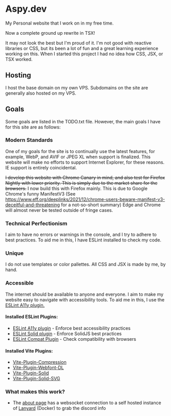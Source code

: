 # Aspy.dev

My Personal website that I work on in my free time.

Now a complete ground up rewrite in TSX!

It may not look the best but I'm proud of it. I'm not good with reactive libraries or CSS, but its been a lot of fun and a great learning experience working on this. When I started this project I had no idea how CSS, JSX, or TSX worked.

## Hosting

I host the base domain on my own VPS. Subdomains on the site are generally also hosted on my VPS.

## Goals

Some goals are listed in the TODO.txt file.
However, the main goals I have for this site are as follows:

### Modern Standards

One of my goals for the site is to continually use the latest features, for example, WebP, and AVIF or JPEG XL when support is finalized. This website will make no efforts to support Internet Explorer, for these reasons. IE support is entirely coincidental.

~~I develop this website with Chrome Canary in mind, and also test for Firefox Nightly with lower priority. This is simply due to the market share for the browsers.~~
I now build this with Firefox mainly. This is due to Google Chrome's funny ManifestV3 (See https://www.eff.org/deeplinks/2021/12/chrome-users-beware-manifest-v3-deceitful-and-threatening for a not-so-short summary)
Edge and Chrome will almost never be tested outside of fringe cases.

### Technical Perfectionism

I aim to have no errors or warnings in the console, and I try to adhere to best practices. To aid me in this, I have ESLint installed to check my code.

### Unique

I do not use templates or color pallettes. All CSS and JSX is made by me, by hand.

### Accessible

The internet should be available to anyone and everyone. I aim to make my website easy to navigate with accessibility tools. To aid me in this, I use the [ESLint A11y plugin.](https://github.com/jsx-eslint/eslint-plugin-jsx-a11y)

#### Installed ESLint Plugins:

-   [ESLint A11y plugin](https://github.com/jsx-eslint/eslint-plugin-jsx-a11y) - Enforce best accessibility practices
-   [ESLint Solid plugin](https://github.com/solidjs-community/eslint-plugin-solid) - Enforce SolidJS best practices
-   [ESLint Compat Plugin](https://github.com/amilajack/eslint-plugin-compat) - Check compatibility with browsers

#### Installed Vite Plugins:

-   [Vite-Plugin-Compression](https://github.com/vbenjs/vite-plugin-compression)
-   [Vite-Plugin-Webfont-DL](https://github.com/feat-agency/vite-plugin-webfont-dl)
-   [Vite-Plugin-Solid](https://github.com/solidjs/vite-plugin-solid)
-   [Vite-Plugin-Solid-SVG](https://github.com/jfgodoy/vite-plugin-solid-svg)

### What makes this work?

-   The [about page](https://aspy.dev/about) has a websocket connection to a self hosted instance of [Lanyard](https://github.com/Phineas/lanyard) (Docker) to grab the discord info
